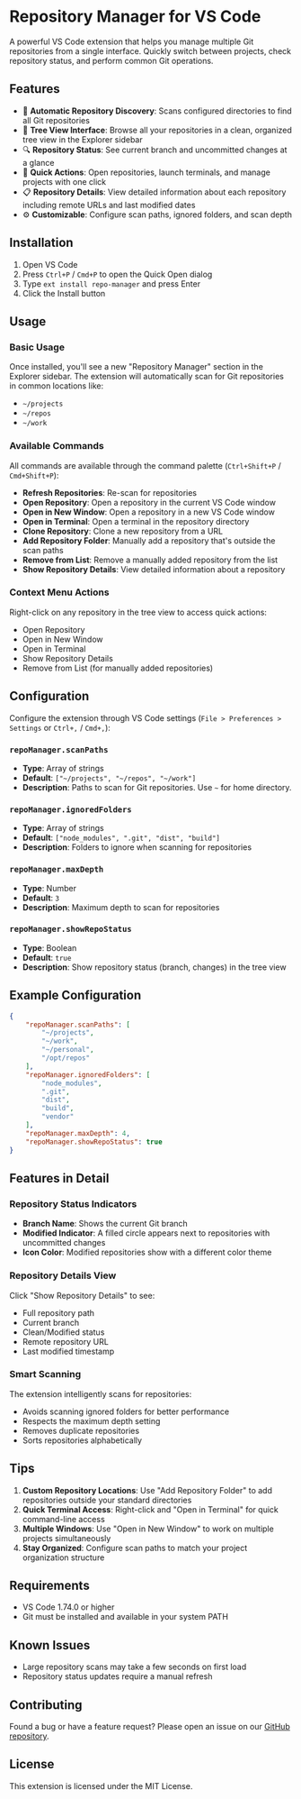 # Repository Manager for VS Code

A powerful VS Code extension that helps you manage multiple Git repositories from a single interface. Quickly switch between projects, check repository status, and perform common Git operations.

## Features

- 📁 **Automatic Repository Discovery**: Scans configured directories to find all Git repositories
- 🌳 **Tree View Interface**: Browse all your repositories in a clean, organized tree view in the Explorer sidebar
- 🔍 **Repository Status**: See current branch and uncommitted changes at a glance
- 🚀 **Quick Actions**: Open repositories, launch terminals, and manage projects with one click
- 📋 **Repository Details**: View detailed information about each repository including remote URLs and last modified dates
- ⚙️ **Customizable**: Configure scan paths, ignored folders, and scan depth

## Installation

1. Open VS Code
2. Press `Ctrl+P` / `Cmd+P` to open the Quick Open dialog
3. Type `ext install repo-manager` and press Enter
4. Click the Install button

## Usage

### Basic Usage

Once installed, you'll see a new "Repository Manager" section in the Explorer sidebar. The extension will automatically scan for Git repositories in common locations like:
- `~/projects`
- `~/repos`
- `~/work`

### Available Commands

All commands are available through the command palette (`Ctrl+Shift+P` / `Cmd+Shift+P`):

- **Refresh Repositories**: Re-scan for repositories
- **Open Repository**: Open a repository in the current VS Code window
- **Open in New Window**: Open a repository in a new VS Code window
- **Open in Terminal**: Open a terminal in the repository directory
- **Clone Repository**: Clone a new repository from a URL
- **Add Repository Folder**: Manually add a repository that's outside the scan paths
- **Remove from List**: Remove a manually added repository from the list
- **Show Repository Details**: View detailed information about a repository

### Context Menu Actions

Right-click on any repository in the tree view to access quick actions:
- Open Repository
- Open in New Window
- Open in Terminal
- Show Repository Details
- Remove from List (for manually added repositories)

## Configuration

Configure the extension through VS Code settings (`File > Preferences > Settings` or `Ctrl+,` / `Cmd+,`):

### `repoManager.scanPaths`
- **Type**: Array of strings
- **Default**: `["~/projects", "~/repos", "~/work"]`
- **Description**: Paths to scan for Git repositories. Use `~` for home directory.

### `repoManager.ignoredFolders`
- **Type**: Array of strings
- **Default**: `["node_modules", ".git", "dist", "build"]`
- **Description**: Folders to ignore when scanning for repositories

### `repoManager.maxDepth`
- **Type**: Number
- **Default**: `3`
- **Description**: Maximum depth to scan for repositories

### `repoManager.showRepoStatus`
- **Type**: Boolean
- **Default**: `true`
- **Description**: Show repository status (branch, changes) in the tree view

## Example Configuration

```json
{
    "repoManager.scanPaths": [
        "~/projects",
        "~/work",
        "~/personal",
        "/opt/repos"
    ],
    "repoManager.ignoredFolders": [
        "node_modules",
        ".git",
        "dist",
        "build",
        "vendor"
    ],
    "repoManager.maxDepth": 4,
    "repoManager.showRepoStatus": true
}
```

## Features in Detail

### Repository Status Indicators

- **Branch Name**: Shows the current Git branch
- **Modified Indicator**: A filled circle appears next to repositories with uncommitted changes
- **Icon Color**: Modified repositories show with a different color theme

### Repository Details View

Click "Show Repository Details" to see:
- Full repository path
- Current branch
- Clean/Modified status
- Remote repository URL
- Last modified timestamp

### Smart Scanning

The extension intelligently scans for repositories:
- Avoids scanning ignored folders for better performance
- Respects the maximum depth setting
- Removes duplicate repositories
- Sorts repositories alphabetically

## Tips

1. **Custom Repository Locations**: Use "Add Repository Folder" to add repositories outside your standard directories
2. **Quick Terminal Access**: Right-click and "Open in Terminal" for quick command-line access
3. **Multiple Windows**: Use "Open in New Window" to work on multiple projects simultaneously
4. **Stay Organized**: Configure scan paths to match your project organization structure

## Requirements

- VS Code 1.74.0 or higher
- Git must be installed and available in your system PATH

## Known Issues

- Large repository scans may take a few seconds on first load
- Repository status updates require a manual refresh

## Contributing

Found a bug or have a feature request? Please open an issue on our [GitHub repository](https://github.com/yourusername/repo-manager).

## License

This extension is licensed under the MIT License.